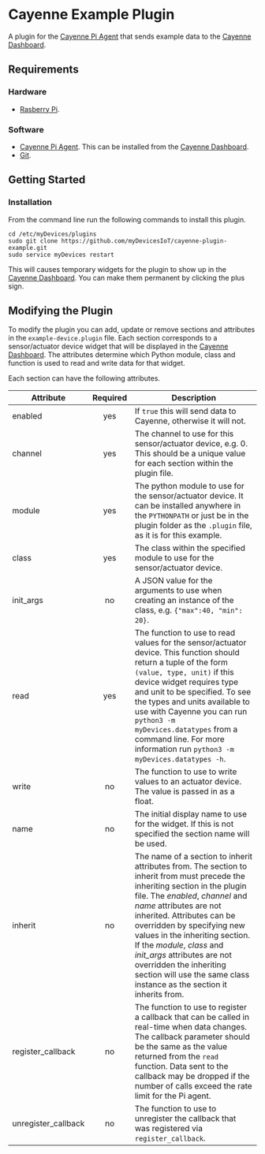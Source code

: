 # Cayenne Example Plugin
A plugin for the [Cayenne Pi Agent](https://github.com/myDevicesIoT/Cayenne-Agent) that sends example data to the [Cayenne Dashboard](https://cayenne.mydevices.com).

## Requirements
### Hardware
* [Rasberry Pi](https://www.raspberrypi.org).

### Software
* [Cayenne Pi Agent](https://github.com/myDevicesIoT/Cayenne-Agent). This can be installed from the [Cayenne Dashboard](https://cayenne.mydevices.com).
* [Git](https://git-scm.com/).

## Getting Started
### Installation
From the command line run the following commands to install this plugin.
```
cd /etc/myDevices/plugins
sudo git clone https://github.com/myDevicesIoT/cayenne-plugin-example.git
sudo service myDevices restart
```
This will causes temporary widgets for the plugin to show up in the [Cayenne Dashboard](https://cayenne.mydevices.com). You can make them permanent by clicking the plus sign.

## Modifying the Plugin
To modify the plugin you can add, update or remove sections and attributes in the `example-device.plugin` file. Each section corresponds to a sensor/actuator device widget that will be displayed in the [Cayenne Dashboard](https://cayenne.mydevices.com). The attributes determine which Python module, class and function is used to read and write data for that widget.

Each section can have the following attributes.

| Attribute     | Required      | Description  |
| ------------- |:-------------:| ------------ |
| enabled   | yes | If `true` this will send data to Cayenne, otherwise it will not. |
| channel   | yes | The channel to use for this sensor/actuator device, e.g. 0. This should be a unique value for each section within the plugin file. |
| module    | yes | The python module to use for the sensor/actuator device. It can be installed anywhere in the `PYTHONPATH` or just be in the plugin folder as the `.plugin` file, as it is for this example. |
| class     | yes | The class within the specified module to use for the sensor/actuator device. |
| init_args | no  | A JSON value for the arguments to use when creating an instance of the class, e.g. `{"max":40, "min": 20}`. |
| read      | yes | The function to use to read values for the sensor/actuator device. This function should return a tuple of the form `(value, type, unit)` if this device widget requires type and unit to be specified. To see the types and units available to use with Cayenne you can run `python3 -m myDevices.datatypes` from a command line. For more information run `python3 -m myDevices.datatypes -h`. |
| write     | no  | The function to use to write values to an actuator device. The value is passed in as a float. |
| name      | no  | The initial display name to use for the widget. If this is not specified the section name will be used. |
| inherit   | no  | The name of a section to inherit attributes from. The section to inherit from must precede the inheriting section in the plugin file. The *enabled*, *channel* and *name* attributes are not inherited. Attributes can be overridden by specifying new values in the inheriting section. If the *module*, *class* and *init_args* attributes are not overridden the inheriting section will use the same class instance as the section it inherits from. |
| register_callback   | no  | The function to use to register a callback that can be called in real-time when data changes. The callback parameter should be the same as the value returned from the `read` function. Data sent to the callback may be dropped if the number of calls exceed the rate limit for the Pi agent. |
| unregister_callback | no  | The function to use to unregister the callback that was registered via `register_callback`. |